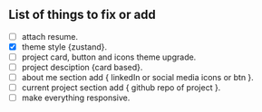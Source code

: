 ## List of things to fix or add

- [ ] attach resume.
- [x] theme style {zustand}.
- [ ] project card, button and icons theme upgrade.
- [ ] project desciption {card based}.
- [ ] about me section add { linkedIn or social media icons or btn }.
- [ ] current project section add { github repo of project }.
- [ ] make everything responsive.
